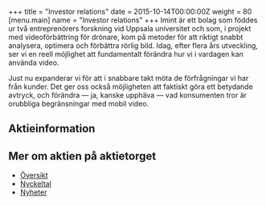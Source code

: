 +++
title = "Investor relations"
date = 2015-10-14T00:00:00Z
weight = 80
[menu.main]
name = "Investor relations"
+++
Imint är ett bolag som föddes ur två entreprenörers forskning vid Uppsala universitet och som, i projekt med videoförbättring för drönare, kom på metoder för att riktigt snabbt analysera, optimera och förbättra rörlig bild. Idag, efter flera års utveckling, ser vi en reell möjlighet att fundamentalt förändra hur vi i vardagen kan använda video.

Just nu expanderar vi för att i snabbare takt möta de förfrågningar vi har från kunder. Det ger oss också möjligheten att faktiskt göra ett betydande avtryck, och förändra &mdash; ja, kanske upphäva &mdash; vad konsumenten tror är orubbliga begränsningar med mobil video.

## Aktieinformation

<script type="text/javascript" src="https://www.google.com/jsapi"></script>
<script type="text/javascript" src="/script/aktietorget.js"></script>
<link rel="stylesheet" href="/css/aktietorget.css">

<figure id="quotesTable"></figure>
<figure id="lastPriceChart"></figure>

<script>
	appendQuotesTableTo("quotesTable");
	drawLastPriceChart("lastPriceChart");
</script>

## Mer om aktien på aktietorget
* [Översikt](http://aktietorget.se/Instrument.aspx?InstrumentID=SE0007692124)
* [Nyckeltal](http://aktietorget.se/InstrumentKeyNumbers.aspx?InstrumentID=SE0007692124)
* [Nyheter](http://aktietorget.se/InstrumentNews.aspx?InstrumentID=SE0007692124)